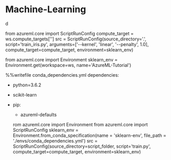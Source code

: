 # Machine-Learning
d

from azureml.core import ScriptRunConfig
compute_target = ws.compute_targets['<my-cluster-name>']
src = ScriptRunConfig(source_directory='.',
                      script='train_iris.py',
                      arguments=['--kernel', 'linear', '--penalty', 1.0],
                      compute_target=compute_target,
                      environment=sklearn_env)
  
  
  from azureml.core import Environment
sklearn_env = Environment.get(workspace=ws, name='AzureML-Tutorial')


%%writefile conda_dependencies.yml
dependencies:
- python=3.6.2
- scikit-learn
- pip:
  - azureml-defaults
  
  
  
  rom azureml.core import Environment
from azureml.core import ScriptRunConfig
sklearn_env = Environment.from_conda_specification(name = 'sklearn-env', file_path = './envs/conda_dependencies.yml')
src = ScriptRunConfig(source_directory=script_folder,
                      script='train.py',
                      compute_target=compute_target,
                      environment=sklearn_env)
